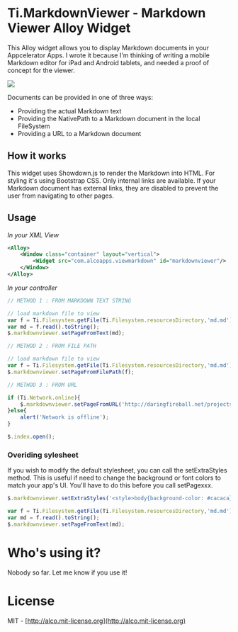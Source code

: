# Ti.MarkdownViewer - Markdown Viewer Alloy Widget

This Alloy widget allows you to display Markdown documents in your Appcelerator Apps.  I wrote it because I'm thinking of writing a mobile Markdown editor for iPad and Android tablets, and needed a proof of concept for the viewer.  

![](http://drops.ricardoalcocer.com/drops/timdviewer-IX3C80wU6c.png)

Documents can be provided in one of three ways:

* Providing the actual Markdown text
* Providing the NativePath to a Markdown document in the local FileSystem
* Providing a URL to a Markdown document

## How it works

This widget uses Showdown.js to render the Markdown into HTML.  For styling it's using Bootstrap CSS.    Only internal links are available. If your Markdown document has external links, they are disabled to prevent the user from navigating to other pages.

## Usage

*In your XML View*

````xml
<Alloy>
	<Window class="container" layout="vertical">
		<Widget src="com.alcoapps.viewmarkdown" id="markdownviewer"/>
	</Window>
</Alloy>
````

*In your controller*
````javascript
// METHOD 1 : FROM MARKDOWN TEXT STRING

// load markdown file to view
var f = Ti.Filesystem.getFile(Ti.Filesystem.resourcesDirectory,'md.md');
var md = f.read().toString();
$.markdownviewer.setPageFromText(md);

// METHOD 2 : FROM FILE PATH

// load markdown file to view
var f = Ti.Filesystem.getFile(Ti.Filesystem.resourcesDirectory,'md.md').nativePath;
$.markdownviewer.setPageFromFilePath(f);

// METHOD 3 : FROM URL

if (Ti.Network.online){
	$.markdownviewer.setPageFromURL('http://daringfireball.net/projects/markdown/syntax.text');
}else{
	alert('Network is offline');
}

$.index.open();

````

### Overiding sylesheet

If you wish to modify the default stylesheet, you can call the setExtraStyles method.  This is useful if need to change the background or font colors to match your app's UI.  You'll have to do this before you call setPagexxx.


````javascript
$.markdownviewer.setExtraStyles('<style>body{background-color: #cacaca}</style>');

var f = Ti.Filesystem.getFile(Ti.Filesystem.resourcesDirectory,'md.md');
var md = f.read().toString();
$.markdownviewer.setPageFromText(md);
````


# Who's using it?

Nobody so far.  Let me know if you use it!

# License

MIT - [http://alco.mit-license.org](http://alco.mit-license.org)
